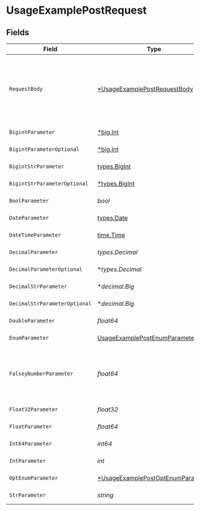 # UsageExamplePostRequest


## Fields

| Field                                                                                            | Type                                                                                             | Required                                                                                         | Description                                                                                      | Example                                                                                          |
| ------------------------------------------------------------------------------------------------ | ------------------------------------------------------------------------------------------------ | ------------------------------------------------------------------------------------------------ | ------------------------------------------------------------------------------------------------ | ------------------------------------------------------------------------------------------------ |
| `RequestBody`                                                                                    | [*UsageExamplePostRequestBody](../../models/operations/usageexamplepostrequestbody.md)           | :heavy_minus_sign:                                                                               | A request body that contains fields with different formats for testing example generation        |                                                                                                  |
| `BigintParameter`                                                                                | [*big.Int](https://pkg.go.dev/math/big#Int)                                                      | :heavy_check_mark:                                                                               | An bigint parameter                                                                              | 111111                                                                                           |
| `BigintParameterOptional`                                                                        | [*big.Int](https://pkg.go.dev/math/big#Int)                                                      | :heavy_minus_sign:                                                                               | An bigint parameter                                                                              | 111111                                                                                           |
| `BigintStrParameter`                                                                             | [types.BigInt](../../types/bigint.md)                                                            | :heavy_check_mark:                                                                               | An bigint parameter                                                                              | 111111                                                                                           |
| `BigintStrParameterOptional`                                                                     | [*types.BigInt](../../types/bigint.md)                                                           | :heavy_minus_sign:                                                                               | An bigint parameter                                                                              | 111111                                                                                           |
| `BoolParameter`                                                                                  | *bool*                                                                                           | :heavy_check_mark:                                                                               | A boolean parameter                                                                              | false                                                                                            |
| `DateParameter`                                                                                  | [types.Date](../../types/date.md)                                                                | :heavy_check_mark:                                                                               | A date parameter                                                                                 | 2020-01-01                                                                                       |
| `DateTimeParameter`                                                                              | [time.Time](https://pkg.go.dev/time#Time)                                                        | :heavy_check_mark:                                                                               | A date time parameter                                                                            | 2020-01-01T00:00:00Z                                                                             |
| `DecimalParameter`                                                                               | *types.Decimal*                                                                                  | :heavy_check_mark:                                                                               | A decimal parameter                                                                              | 1.1                                                                                              |
| `DecimalParameterOptional`                                                                       | **types.Decimal*                                                                                 | :heavy_minus_sign:                                                                               | A decimal parameter                                                                              | 1.1                                                                                              |
| `DecimalStrParameter`                                                                            | **decimal.Big*                                                                                   | :heavy_check_mark:                                                                               | A decimal parameter                                                                              | 1.1                                                                                              |
| `DecimalStrParameterOptional`                                                                    | **decimal.Big*                                                                                   | :heavy_minus_sign:                                                                               | A decimal parameter                                                                              | 1.1                                                                                              |
| `DoubleParameter`                                                                                | *float64*                                                                                        | :heavy_check_mark:                                                                               | A double parameter                                                                               | 2.2222222                                                                                        |
| `EnumParameter`                                                                                  | [UsageExamplePostEnumParameter](../../models/operations/usageexamplepostenumparameter.md)        | :heavy_check_mark:                                                                               | An enum parameter                                                                                | value3                                                                                           |
| `FalseyNumberParameter`                                                                          | *float64*                                                                                        | :heavy_check_mark:                                                                               | A number parameter that contains a falsey example value                                          | 0                                                                                                |
| `Float32Parameter`                                                                               | *float32*                                                                                        | :heavy_check_mark:                                                                               | A float32 parameter                                                                              | 1.1                                                                                              |
| `FloatParameter`                                                                                 | *float64*                                                                                        | :heavy_check_mark:                                                                               | A float parameter                                                                                | 1.1                                                                                              |
| `Int64Parameter`                                                                                 | *int64*                                                                                          | :heavy_check_mark:                                                                               | An int64 parameter                                                                               | 111111                                                                                           |
| `IntParameter`                                                                                   | *int*                                                                                            | :heavy_check_mark:                                                                               | An integer parameter                                                                             | 1                                                                                                |
| `OptEnumParameter`                                                                               | [*UsageExamplePostOptEnumParameter](../../models/operations/usageexamplepostoptenumparameter.md) | :heavy_minus_sign:                                                                               | An enum parameter                                                                                | value3                                                                                           |
| `StrParameter`                                                                                   | *string*                                                                                         | :heavy_check_mark:                                                                               | A string parameter                                                                               | example 1                                                                                        |